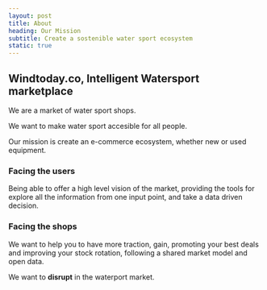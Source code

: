 ```yaml
---
layout: post
title: About
heading: Our Mission
subtitle: Create a sostenible water sport ecosystem
static: true
---
```


## Windtoday.co, Intelligent Watersport marketplace

We are a market of water sport shops.

We want to make water sport accesible for all people.

Our mission is create an e-commerce ecosystem, whether new or used equipment.

### Facing the users

Being able to offer a high level vision of the market, providing the tools for explore all the information from one input point, and take a data driven decision.

### Facing the shops

We want to help you to have more traction, gain, promoting your best deals and improving your stock rotation, following a shared market model and open data.

We want to **disrupt** in the waterport market.
